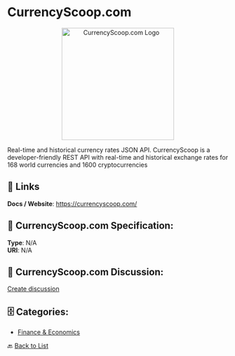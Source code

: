 # CurrencyScoop.com
<p align="center">
    <img width="256" src="https://raw.githubusercontent.com/apis-list/apis-list/main/apis/currencyscoop-com/logo_256x256.png" alt="CurrencyScoop.com Logo"/>
</p>

Real-time and historical currency rates JSON API.  CurrencyScoop is a developer-friendly REST API with real-time and historical exchange rates for 168 world currencies and 1600 cryptocurrencies

##  🔗 Links
**Docs / Website**: https://currencyscoop.com/

## 🧬 CurrencyScoop.com Specification:
**Type**: N/A  
**URI**: N/A

## 💬 CurrencyScoop.com Discussion:
[Create discussion](https://github.com/apis-list/apis-list/discussions/new)

## 🗄️ Categories:
- [Finance & Economics](https://github.com/apis-list/apis-list#finance--economics-)




🔙 [Back to List](https://github.com/apis-list/apis-list)
